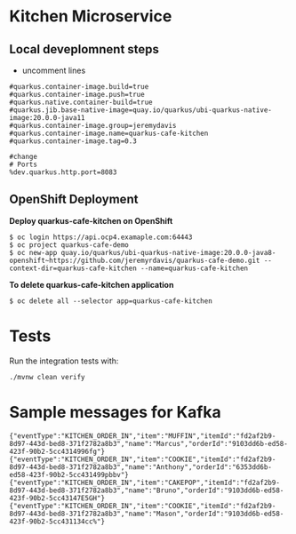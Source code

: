 # Kitchen Microservice

## Local deveplomnent steps 
* uncomment lines 
```
#quarkus.container-image.build=true
#quarkus.container-image.push=true
#quarkus.native.container-build=true
#quarkus.jib.base-native-image=quay.io/quarkus/ubi-quarkus-native-image:20.0.0-java11
#quarkus.container-image.group=jeremydavis
#quarkus.container-image.name=quarkus-cafe-kitchen
#quarkus.container-image.tag=0.3

#change
# Ports
%dev.quarkus.http.port=8083
```


## OpenShift Deployment 
**Deploy quarkus-cafe-kitchen on OpenShift**
```
$ oc login https://api.ocp4.examaple.com:64443
$ oc project quarkus-cafe-demo
$ oc new-app quay.io/quarkus/ubi-quarkus-native-image:20.0.0-java8-openshift~https://github.com/jeremyrdavis/quarkus-cafe-demo.git --context-dir=quarkus-cafe-kitchen --name=quarkus-cafe-kitchen
```

**To delete quarkus-cafe-kitchen application**
```
$ oc delete all --selector app=quarkus-cafe-kitchen
```


# Tests

Run the integration tests with:

```shell
./mvnw clean verify
```
# Sample messages for Kafka
```shell
{"eventType":"KITCHEN_ORDER_IN","item":"MUFFIN","itemId":"fd2af2b9-8d97-443d-bed8-371f2782a8b3","name":"Marcus","orderId":"9103dd6b-ed58-423f-90b2-5cc4314996fg"}
{"eventType":"KITCHEN_ORDER_IN","item":"COOKIE","itemId":"fd2af2b9-8d97-443d-bed8-371f2782a8b3","name":"Anthony","orderId":"6353dd6b-ed58-423f-90b2-5cc431499pbbv"}
{"eventType":"KITCHEN_ORDER_IN","item":"CAKEPOP","itemId":"fd2af2b9-8d97-443d-bed8-371f2782a8b3","name":"Bruno","orderId":"9103dd6b-ed58-423f-90b2-5cc43147E5GH"}
{"eventType":"KITCHEN_ORDER_IN","item":"COOKIE","itemId":"fd2af2b9-8d97-443d-bed8-371f2782a8b3","name":"Mason","orderId":"9103dd6b-ed58-423f-90b2-5cc431134cc%"}
```